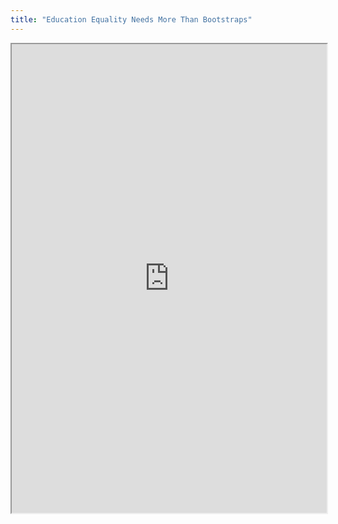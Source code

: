 ```yaml
---
title: "Education Equality Needs More Than Bootstraps"
---
```



<iframe height="750" width="100%" src="https://ewelton.github.io/ktest/wiki.html#Education%20Equality%20Needs%20More%20Than%20Bootstraps"></iframe>
